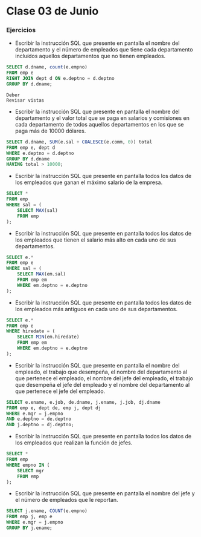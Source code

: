 # Clase 03 de Junio

### Ejercicios

- Escribir la instrucción SQL que presente en pantalla el nombre del departamento y el número de empleados que tiene cada departamento incluídos aquellos departamentos que no tienen empleados.

```sql
SELECT d.dname, count(e.empno)
FROM emp e
RIGHT JOIN dept d ON e.deptno = d.deptno
GROUP BY d.dname;
```

```
Deber 
Revisar vistas
```

- Escribir la instrucción SQL que presente en pantalla el nombre del departamento y el valor total que se paga en salarios y comisiones en cada departamento de todos aquellos departamentos en los que se paga más de 10000 dólares.

```sql
SELECT d.dname, SUM(e.sal + COALESCE(e.comm, 0)) total
FROM emp e, dept d
WHERE e.deptno = d.deptno
GROUP BY d.dname
HAVING total > 10000;
```

- Escribir la instrucción SQL que presente en pantalla todos los datos de los empleados que ganan el máximo salario de la empresa.

```sql
SELECT *
FROM emp
WHERE sal = (
    SELECT MAX(sal)
    FROM emp
);
```

- Escribir la instrucción SQL que presente en pantalla todos los datos de los empleados que tienen el salario más alto en cada uno de sus departamentos.

```sql
SELECT e.*
FROM emp e
WHERE sal = (
    SELECT MAX(em.sal)
    FROM emp em
    WHERE em.deptno = e.deptno
);
```

- Escribir la instrucción SQL que presente en pantalla todos los datos de los empleados más antiguos en cada uno de sus departamentos.

```sql
SELECT e.*
FROM emp e
WHERE hiredate = (
    SELECT MIN(em.hiredate)
    FROM emp em
    WHERE em.deptno = e.deptno
);
```

- Escribir la instrucción SQL que presente en pantalla el nombre del empleado, el trabajo que desempeña, el nombre del departamento al que pertenece el empleado, el nombre del jefe del empleado, el trabajo que desempeña el jefe del empleado y el nombre del departamento al que pertenece el jefe del empleado.

```sql
SELECT e.ename, e.job, de.dname, j.ename, j.job, dj.dname
FROM emp e, dept de, emp j, dept dj
WHERE e.mgr = j.empno
AND e.deptno = de.deptno
AND j.deptno = dj.deptno;
```

- Escribir la instrucción SQL que presente en pantalla todos los datos de los empleados que realizan la función de jefes.

```sql
SELECT *
FROM emp
WHERE empno IN (
    SELECT mgr
    FROM emp
);
```

- Escribir la instrucción SQL que presente en pantalla el nombre del jefe y el número de empleados que le reportan.

```sql
SELECT j.ename, COUNT(e.empno)
FROM emp j, emp e
WHERE e.mgr = j.empno
GROUP BY j.ename;
```
